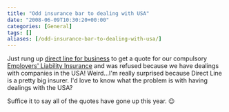 ```yaml
---
title: "Odd insurance bar to dealing with USA"
date: "2008-06-09T10:30:20+00:00"
categories: [General]
tags: []
aliases: [/odd-insurance-bar-to-dealing-with-usa/]
---
```


Just rung up <a href="http://www.directlineforbusiness.co.uk/">direct line for business</a> to get a quote for our compulsory <a href="http://www.hse.gov.uk/pubns/hse39.pdf">Employers' Liability Insurance</a> and was refused because we have dealings with companies in the USA! Weird...I'm really surprised because Direct Line is a pretty big insurer. I'd love to know what the problem is with having dealings with the USA?

Suffice it to say all of the quotes have gone up this year. :wink:
